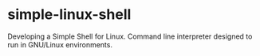 # simple-linux-shell
Developing a Simple Shell for Linux. Command line interpreter designed to run in GNU/Linux environments.
